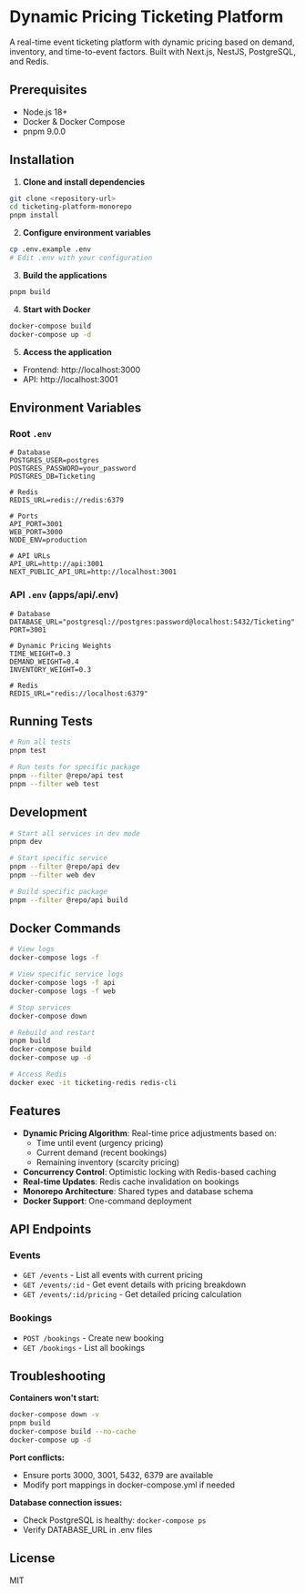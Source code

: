 # Dynamic Pricing Ticketing Platform

A real-time event ticketing platform with dynamic pricing based on demand, inventory, and time-to-event factors. Built with Next.js, NestJS, PostgreSQL, and Redis.

## Prerequisites

- Node.js 18+
- Docker & Docker Compose
- pnpm 9.0.0

## Installation

1. **Clone and install dependencies**

```bash
git clone <repository-url>
cd ticketing-platform-monorepo
pnpm install
```

2. **Configure environment variables**

```bash
cp .env.example .env
# Edit .env with your configuration
```

3. **Build the applications**

```bash
pnpm build
```

4. **Start with Docker**

```bash
docker-compose build
docker-compose up -d
```

5. **Access the application**

- Frontend: http://localhost:3000
- API: http://localhost:3001

## Environment Variables

### Root `.env`

```properties
# Database
POSTGRES_USER=postgres
POSTGRES_PASSWORD=your_password
POSTGRES_DB=Ticketing

# Redis
REDIS_URL=redis://redis:6379

# Ports
API_PORT=3001
WEB_PORT=3000
NODE_ENV=production

# API URLs
API_URL=http://api:3001
NEXT_PUBLIC_API_URL=http://localhost:3001
```

### API `.env` (apps/api/.env)

```properties
# Database
DATABASE_URL="postgresql://postgres:password@localhost:5432/Ticketing"
PORT=3001

# Dynamic Pricing Weights
TIME_WEIGHT=0.3
DEMAND_WEIGHT=0.4
INVENTORY_WEIGHT=0.3

# Redis
REDIS_URL="redis://localhost:6379"
```

## Running Tests

```bash
# Run all tests
pnpm test

# Run tests for specific package
pnpm --filter @repo/api test
pnpm --filter web test
```

## Development

```bash
# Start all services in dev mode
pnpm dev

# Start specific service
pnpm --filter @repo/api dev
pnpm --filter web dev

# Build specific package
pnpm --filter @repo/api build
```

## Docker Commands

```bash
# View logs
docker-compose logs -f

# View specific service logs
docker-compose logs -f api
docker-compose logs -f web

# Stop services
docker-compose down

# Rebuild and restart
pnpm build
docker-compose build
docker-compose up -d

# Access Redis
docker exec -it ticketing-redis redis-cli
```

## Features

- **Dynamic Pricing Algorithm**: Real-time price adjustments based on:
  - Time until event (urgency pricing)
  - Current demand (recent bookings)
  - Remaining inventory (scarcity pricing)
- **Concurrency Control**: Optimistic locking with Redis-based caching
- **Real-time Updates**: Redis cache invalidation on bookings
- **Monorepo Architecture**: Shared types and database schema
- **Docker Support**: One-command deployment

## API Endpoints

### Events

- `GET /events` - List all events with current pricing
- `GET /events/:id` - Get event details with pricing breakdown
- `GET /events/:id/pricing` - Get detailed pricing calculation

### Bookings

- `POST /bookings` - Create new booking
- `GET /bookings` - List all bookings

## Troubleshooting

**Containers won't start:**

```bash
docker-compose down -v
pnpm build
docker-compose build --no-cache
docker-compose up -d
```

**Port conflicts:**

- Ensure ports 3000, 3001, 5432, 6379 are available
- Modify port mappings in docker-compose.yml if needed

**Database connection issues:**

- Check PostgreSQL is healthy: `docker-compose ps`
- Verify DATABASE_URL in .env files

## License

MIT
